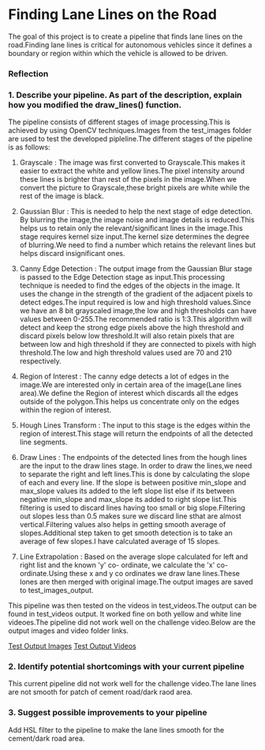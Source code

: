# **Finding Lane Lines on the Road** 
The goal of this project is to create a pipeline that finds lane lines on the road.Finding lane lines is critical for autonomous vehicles since it defines a boundary or region within which the vehicle is allowed to be driven.
### Reflection

### 1. Describe your pipeline. As part of the description, explain how you modified the draw_lines() function.

The pipeline consists of different stages of image processing.This is achieved by using OpenCV techniques.Images from the test_images folder are used to test the developed pipleline.The different stages of the pipeline is as follows:

1. Grayscale : The image was first converted to Grayscale.This makes it easier to extract the white and yellow lines.The pixel intensity around these lines is brighter than rest of the pixels in the image.When we convert the picture to Grayscale,these bright pixels are white while the rest of the image is black.

2. Gaussian Blur : This is needed to help the next stage of edge detection. By blurring the image,the image noise and image details is reduced.This helps us to retain only the relevant/significant lines in the image.This stage requires kernel size input.The kernel size determines the degree of blurring.We need to find a number which retains the relevant lines but helps discard insignificant ones.

3. Canny Edge Detection : The output image from the Gaussian Blur stage is passed to the Edge Detection stage as input.This processing technique is needed to find the edges of the objects in the image. It uses the change in the strength of the gradient of the adjacent pixels to detect edges.The input required is low and high threshold values.Since we have an 8 bit grayscaled image,the low and high thresholds can have values between 0-255.The recommended ratio is 1:3.This algorithm will detect and keep the strong edge pixels above the high threshold and discard pixels below low threshold.It will also retain pixels that are between low and high threshold if they are connected to pixels with high threshold.The low and high threshold values used are 70 and 210 respectively.

4. Region of Interest : The canny edge detects a lot of edges in the image.We are interested only in certain area of the image(Lane lines area).We define the Region of interest which discards all the edges outside of the polygon.This helps us concentrate only on the edges within the region of interest.

5. Hough Lines Transform : The input to this stage is the edges within the region of interest.This stage will return the endpoints of all the detected line segments.

6. Draw Lines : The endpoints of the detected lines from the hough lines are the input to the draw lines stage. In order to draw the lines,we need to separate the right and left lines.This is done by calculating the slope of each and every line.
If the slope is between positive min_slope and max_slope values its added to the left slope list else if its between negative min_slope and max_slope its added to right slope list.This filtering is used to discard lines having too small or big slope.Filtering out slopes less than 0.5 makes sure we discard line sthat are almost vertical.Filtering values also helps in getting smooth average of slopes.Additional step taken to get smooth detection is to take an average of few slopes.I have calculated average of 15 slopes.

7. Line Extrapolation : Based on the average slope calculated for left and right list and the known 'y' co- ordinate, we calculate the 'x' co-ordinate.Using these x and y co ordinates we draw lane lines.These lones are then merged with original image.The output images are saved to test_images_output.

This pipeline was then tested on the videos in test_videos.The output can be found in test_videos output. It worked fine on both yellow and white line videoes.The pipeline did not work well on the challenge video.Below are the output images and video folder links.

[Test Output Images](./test_images_output)
[Test Output Videos](./test_videos_output)



### 2. Identify potential shortcomings with your current pipeline

This current pipeline did not work well for the challenge video.The lane lines are not smooth for patch of cement road/dark raod area.


### 3. Suggest possible improvements to your pipeline

Add HSL filter to the pipeline to make the lane lines smooth for the cement/dark road area.